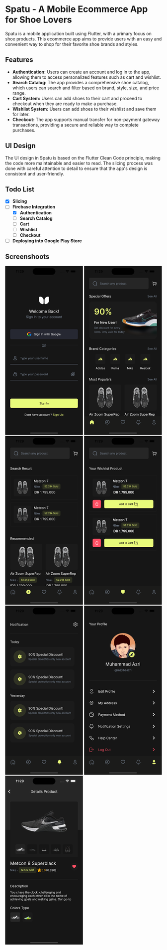 # Spatu - A Mobile Ecommerce App for Shoe Lovers

Spatu is a mobile application built using Flutter, with a primary focus on shoe products. This ecommerce app aims to provide users with an easy and convenient way to shop for their favorite shoe brands and styles.

## Features
- **Authentication:** Users can create an account and log in to the app, allowing them to access personalized features such as cart and wishlist.
- **Search Catalog:** The app provides a comprehensive shoe catalog, which users can search and filter based on brand, style, size, and price range.
- **Cart System:** Users can add shoes to their cart and proceed to checkout when they are ready to make a purchase.
- **Wishlist System:** Users can add shoes to their wishlist and save them for later.
- **Checkout:** The app supports manual transfer for non-payment gateway transactions, providing a secure and reliable way to complete purchases.

## UI Design
The UI design in Spatu is based on the Flutter Clean Code principle, making the code more maintainable and easier to read. The slicing process was done with careful attention to detail to ensure that the app's design is consistent and user-friendly.

## Todo List
- [x] **Slicing**
- [ ] **Firebase Integration**
    - [x] **Authentication**
    - [ ] **Search Catalog**
    - [ ] **Cart**
    - [ ] **Wishlist**
    - [ ] **Checkout**
- [ ] **Deploying into Google Play Store**

## Screenshoots
<img src="/screenshoot/1.png" width=250 > <img src="/screenshoot/2.png" width=250>  <img src="/screenshoot/3.png" width=250 > 
<img src="/screenshoot/4.png" width=250>  <img src="/screenshoot/5.png" width=250 > <img src="/screenshoot/6.png" width=250> 
<img src="/screenshoot/7.png" width=250 >